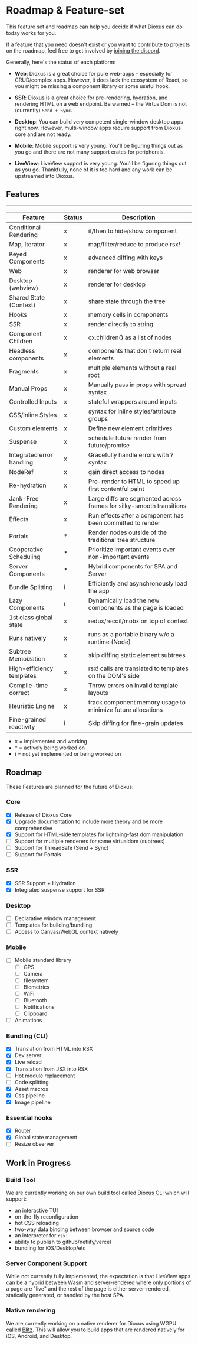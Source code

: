 # Roadmap & Feature-set

This feature set and roadmap can help you decide if what Dioxus can do today works for you.

If a feature that you need doesn't exist or you want to contribute to projects on the roadmap, feel free to get involved by [joining the discord](https://discord.gg/XgGxMSkvUM).

Generally, here's the status of each platform:

- **Web**: Dioxus is a great choice for pure web-apps – especially for CRUD/complex apps. However, it does lack the ecosystem of React, so you might be missing a component library or some useful hook.

- **SSR**: Dioxus is a great choice for pre-rendering, hydration, and rendering HTML on a web endpoint. Be warned – the VirtualDom is not (currently) `Send + Sync`.

- **Desktop**: You can build very competent single-window desktop apps right now. However, multi-window apps require support from Dioxus core and are not ready.

- **Mobile**: Mobile support is very young. You'll be figuring things out as you go and there are not many support crates for peripherals.

- **LiveView**: LiveView support is very young. You'll be figuring things out as you go. Thankfully, none of it is too hard and any work can be upstreamed into Dioxus.

## Features

---

| Feature                   | Status | Description                                                          |
|---------------------------|--------|----------------------------------------------------------------------|
| Conditional Rendering     | x      | if/then to hide/show component                                       |
| Map, Iterator             | x      | map/filter/reduce to produce rsx!                                    |
| Keyed Components          | x      | advanced diffing with keys                                           |
| Web                       | x      | renderer for web browser                                             |
| Desktop (webview)         | x      | renderer for desktop                                                 |
| Shared State (Context)    | x      | share state through the tree                                         |
| Hooks                     | x      | memory cells in components                                           |
| SSR                       | x      | render directly to string                                            |
| Component Children        | x      | cx.children() as a list of nodes                                     |
| Headless components       | x      | components that don't return real elements                           |
| Fragments                 | x      | multiple elements without a real root                                |
| Manual Props              | x      | Manually pass in props with spread syntax                            |
| Controlled Inputs         | x      | stateful wrappers around inputs                                      |
| CSS/Inline Styles         | x      | syntax for inline styles/attribute groups                            |
| Custom elements           | x      | Define new element primitives                                        |
| Suspense                  | x      | schedule future render from future/promise                           |
| Integrated error handling | x      | Gracefully handle errors with ? syntax                               |
| NodeRef                   | x      | gain direct access to nodes                                          |
| Re-hydration              | x      | Pre-render to HTML to speed up first contentful paint                |
| Jank-Free Rendering       | x      | Large diffs are segmented across frames for silky-smooth transitions |
| Effects                   | x      | Run effects after a component has been committed to render           |
| Portals                   | *      | Render nodes outside of the traditional tree structure               |
| Cooperative Scheduling    | *      | Prioritize important events over non-important events                |
| Server Components         | *      | Hybrid components for SPA and Server                                 |
| Bundle Splitting          | i      | Efficiently and asynchronously load the app                          |
| Lazy Components           | i      | Dynamically load the new components as the page is loaded            |
| 1st class global state    | x      | redux/recoil/mobx on top of context                                  |
| Runs natively             | x      | runs as a portable binary w/o a runtime (Node)                       |
| Subtree Memoization       | x      | skip diffing static element subtrees                                 |
| High-efficiency templates | x      | rsx! calls are translated to templates on the DOM's side             |
| Compile-time correct      | x      | Throw errors on invalid template layouts                             |
| Heuristic Engine          | x      | track component memory usage to minimize future allocations          |
| Fine-grained reactivity   | i      | Skip diffing for fine-grain updates                                  |

- x = implemented and working
- \* = actively being worked on
- i = not yet implemented or being worked on

## Roadmap

These Features are planned for the future of Dioxus:

### Core

- [x] Release of Dioxus Core
- [x] Upgrade documentation to include more theory and be more comprehensive
- [x] Support for HTML-side templates for lightning-fast dom manipulation
- [ ] Support for multiple renderers for same virtualdom (subtrees)
- [ ] Support for ThreadSafe (Send + Sync)
- [ ] Support for Portals

### SSR

- [x] SSR Support + Hydration
- [x] Integrated suspense support for SSR

### Desktop

- [ ] Declarative window management
- [ ] Templates for building/bundling
- [ ] Access to Canvas/WebGL context natively

### Mobile

- [ ] Mobile standard library
  - [ ] GPS
  - [ ] Camera
  - [ ] filesystem
  - [ ] Biometrics
  - [ ] WiFi
  - [ ] Bluetooth
  - [ ] Notifications
  - [ ] Clipboard
- [ ] Animations

### Bundling (CLI)

- [x] Translation from HTML into RSX
- [x] Dev server
- [x] Live reload
- [x] Translation from JSX into RSX
- [ ] Hot module replacement
- [ ] Code splitting
- [x] Asset macros
- [x] Css pipeline
- [x] Image pipeline

### Essential hooks

- [x] Router
- [x] Global state management
- [ ] Resize observer

## Work in Progress

### Build Tool

We are currently working on our own build tool called [Dioxus CLI](https://github.com/DioxusLabs/dioxus/tree/master/packages/cli) which will support:

- an interactive TUI
- on-the-fly reconfiguration
- hot CSS reloading
- two-way data binding between browser and source code
- an interpreter for `rsx!`
- ability to publish to github/netlify/vercel
- bundling for iOS/Desktop/etc

### Server Component Support

While not currently fully implemented, the expectation is that LiveView apps can be a hybrid between Wasm and server-rendered where only portions of a page are "live" and the rest of the page is either server-rendered, statically generated, or handled by the host SPA.

### Native rendering

We are currently working on a native renderer for Dioxus using WGPU called [Blitz](https://github.com/DioxusLabs/blitz/). This will allow you to build apps that are rendered natively for iOS, Android, and Desktop.
